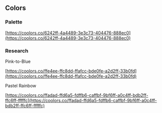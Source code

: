 ## Colors

### Palette
[https://coolors.co/6242ff-4a4489-3e3c73-404476-888ec0](https://coolors.co/6242ff-4a4489-3e3c73-404476-888ec0)

### Research
Pink-to-Blue

[https://coolors.co/ffe4ee-ffc8dd-ffafcc-bde0fe-a2d2ff-33b0fd](https://coolors.co/ffe4ee-ffc8dd-ffafcc-bde0fe-a2d2ff-33b0fd)

Pastel Rainbow

[https://coolors.co/ffadad-ffd6a5-fdffb6-caffbf-9bf6ff-a0c4ff-bdb2ff-ffc6ff-fffffc](https://coolors.co/ffadad-ffd6a5-fdffb6-caffbf-9bf6ff-a0c4ff-bdb2ff-ffc6ff-fffffc)
